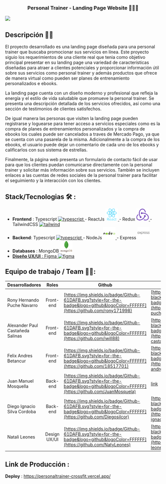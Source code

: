 <h3 align="center">Personal Trainer - Landing Page Website 🏋🏼‍♀️</h3>


<p align="left">
</p>

![](https://firebasestorage.googleapis.com/v0/b/libreria-melquiades-6e32c.appspot.com/o/be8cacf5-f086-4cb1-933a-b572e0bf567c.jpg?alt=media&token=e7b78bbf-a327-4ad3-a275-566c7aaa7a54)

## Descripción 👱‍♀

 El proyecto desarrollado es una landing page diseñada para una personal trainer que buscaba promocionar sus servicios en línea. Este proyecto siguio los requerimientos de una cliente real que tenia como objetivo principal presentar en su landing page una variedad de características diseñadas para atraer a clientes potenciales y proporcionar información útil sobre sus servicios como personal trainer y además productos que ofrece de manera virtual como pueden ser planes de entrenamiento personalizados e ebooks.

La landing page cuenta con un diseño moderno y profesional que refleja la energía y el estilo de vida saludable que promueve la personal trainer. Se presenta una descripción detallada de los servicios ofrecidos, así como una sección de testimonios de clientes satisfechos.

De igual manera las personas que visiten la landing page pueden registrarse y loguearse para tener acceso a servicios especiales como es la compra de planes de entrenamientos personalizados y la compra de ebooks los cuales puede ser cancelados a traves de Mercado Pago, ya que se cuenta con una pasarela de la misma. Adicionalmente a la compra de los ebooks, el usuario puede dejar un comentario de cada uno de los ebooks y calificarlos con sus sistema de estrellas. 

Finalmente, la página web presenta un formulario de contacto fácil de usar para que los clientes puedan comunicarse directamente con la personal trainer y solicitar más información sobre sus servicios. También se incluyen enlaces a las cuentas de redes sociales de la personal trainer para facilitar el seguimiento y la interacción con los clientes.

## Stack/Tecnologias 🛠️ :

- **Frontend** : Typescript <a href="https://www.typescriptlang.org/" target="_blank" rel="noreferrer"> <img src="https://upload.wikimedia.org/wikipedia/commons/4/4c/Typescript_logo_2020.svg" alt="typescript" width="40" height="40"/> </a> - ReactJs <a href="https://reactjs.org/" target="_blank" rel="noreferrer"> <img src="https://raw.githubusercontent.com/devicons/devicon/master/icons/react/react-original-wordmark.svg" alt="react" width="40" height="40"/> </a> - Redux <a href="https://redux.js.org" target="_blank" rel="noreferrer"> <img src="https://raw.githubusercontent.com/devicons/devicon/master/icons/redux/redux-original.svg" alt="redux" width="40" height="40"/> </a> -  TailwindCSS <a href="https://tailwindcss.com/" target="_blank" rel="noreferrer"> <img src="https://www.vectorlogo.zone/logos/tailwindcss/tailwindcss-icon.svg" alt="tailwind" width="40" height="40"/> </a>
- **Backend**: Typescript <a href="https://www.typescriptlang.org/" target="_blank" rel="noreferrer"> <img src="https://upload.wikimedia.org/wikipedia/commons/4/4c/Typescript_logo_2020.svg" alt="typescript" width="40" height="40"/> </a> - NodeJs <a href="https://nodejs.org" target="_blank" rel="noreferrer"> <img src="https://raw.githubusercontent.com/devicons/devicon/master/icons/nodejs/nodejs-original-wordmark.svg" alt="nodejs" width="40" height="40"/> </a> - Express <a href="https://expressjs.com" target="_blank" rel="noreferrer"> <img src="https://raw.githubusercontent.com/devicons/devicon/master/icons/express/express-original-wordmark.svg" alt="express" width="40" height="40"/> </a>
- **Databases** : MongoDB <a href="https://www.mongodb.com/" target="_blank" rel="noreferrer"> <img src="https://raw.githubusercontent.com/devicons/devicon/master/icons/mongodb/mongodb-original-wordmark.svg" alt="mongodb" width="40" height="40"/>
- **Diseño UX/UI** : Figma <a href="https://www.figma.com/" target="_blank" rel="noreferrer"> <img src="https://www.vectorlogo.zone/logos/figma/figma-icon.svg" alt="figma" width="40" height="40"/> </a>


## Equipo de trabajo / Team 🧑‍💻:

| Desarrolladores | Roles| Github  | LinkedIn |
| ------------- |:-------------:| -----|------- |
|Rony Hernando Puche Navarro |Front-end | [https://img.shields.io/badge/Github-61DAFB.svg?style=for-the-badge&logo=github&logoColor=FFFFFF](https://github.com/rony171998) |[https://img.shields.io/badge/-LinkedIn-black.svg?style=for-the-badge&logo=linkedin&colorB=555](https://www.linkedin.com/in/rony-puche-a80275234/)|
| Alexander Paul Castañeda Salinas| Front-end |  [https://img.shields.io/badge/Github-61DAFB.svg?style=for-the-badge&logo=github&logoColor=FFFFFF](https://github.com/iwill88) | [https://img.shields.io/badge/-LinkedIn-black.svg?style=for-the-badge&logo=linkedin&colorB=555](https://www.linkedin.com/in/alexander-casta%C3%B1eda/)|
| Felix Andres Betancur | Front-end   |  [https://img.shields.io/badge/Github-61DAFB.svg?style=for-the-badge&logo=github&logoColor=FFFFFF](https://github.com/18517701) | [https://img.shields.io/badge/-LinkedIn-black.svg?style=for-the-badge&logo=linkedin&colorB=555](https://www.linkedin.com/in/felix-andres-betancur-9389ab1a5/)|
| Juan Manuel Mosquella | Back-end  |   [https://img.shields.io/badge/Github-61DAFB.svg?style=for-the-badge&logo=github&logoColor=FFFFFF](https://github.com/JuanMosquela) | [link](https://www.linkedin.com/in/juan-mosquella/)|
| Diego Ignacio Silva Cordoba | Back-end   |  [https://img.shields.io/badge/Github-61DAFB.svg?style=for-the-badge&logo=github&logoColor=FFFFFF](https://github.com/Diegosilcor) | [https://img.shields.io/badge/-LinkedIn-black.svg?style=for-the-badge&logo=linkedin&colorB=555](https://www.linkedin.com/in/diego-ignacio-silva-cordoba/)|
| Natali Leones | Design UX/UI  |  [https://img.shields.io/badge/Github-61DAFB.svg?style=for-the-badge&logo=github&logoColor=FFFFFF](https://github.com/NatyLeones) | [https://img.shields.io/badge/-LinkedIn-black.svg?style=for-the-badge&logo=linkedin&colorB=555](https://www.linkedin.com/in/na-leones-aguiar/)|

## Link de Producción :

**Deploy** : https://personaltrainer-crossfit.vercel.app/
